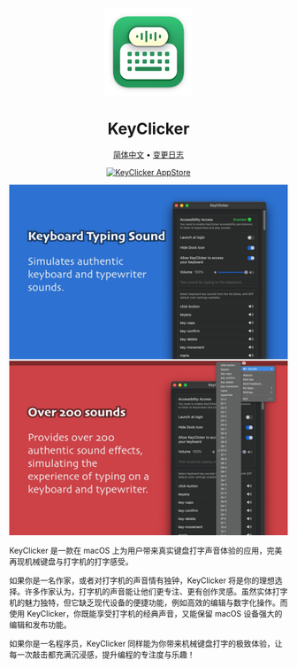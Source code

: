 <div align="center">
  <br />
  <br />
  <img src="./assets/logo.png" width="160" height="160">
  <h1>
    KeyClicker
  </h1>
  <!--rehype:style=border: 0;-->
  <p>
    <a href="./README.zh.md">简体中文</a> • 
    <a href="https://github.com/jaywcjlove/key-clicker/releases">变更日志</a>
  </p>
  <p>
    <a target="_blank" href="https://apps.apple.com/app/key-clicker/6739052447" title="KeyClicker for macOS">
      <img alt="KeyClicker AppStore" src="https://jaywcjlove.github.io/sb/download/macos.svg" height="51">
    </a>
  </p>
</div>

![KeyClicker 1](./assets/screenshots-1.jpg)
![KeyClicker 1](./assets/screenshots-2.jpg)

KeyClicker 是一款在 macOS 上为用户带来真实键盘打字声音体验的应用，完美再现机械键盘与打字机的打字感受。

如果你是一名作家，或者对打字机的声音情有独钟，KeyClicker 将是你的理想选择。许多作家认为，打字机的声音能让他们更专注、更有创作灵感。虽然实体打字机的魅力独特，但它缺乏现代设备的便捷功能，例如高效的编辑与数字化操作。而使用 KeyClicker，你既能享受打字机的经典声音，又能保留 macOS 设备强大的编辑和发布功能。

如果你是一名程序员，KeyClicker 同样能为你带来机械键盘打字的极致体验，让每一次敲击都充满沉浸感，提升编程的专注度与乐趣！

<!--version: v1.0.0 -->